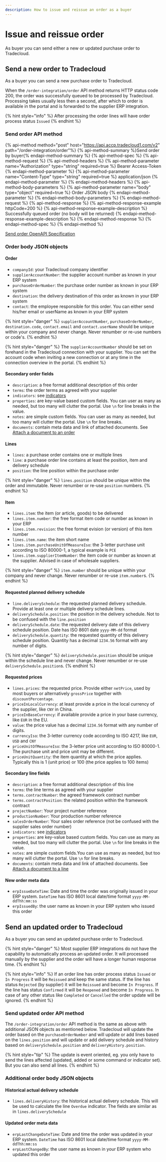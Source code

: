 ```yaml
---
description: How to issue and reissue an order as a buyer
---
```


# Issue and reissue order

As buyer you can send either a new or updated purchase order to Tradecloud.

## Send a new order to Tradecloud

As a buyer you can send a new purchase order to Tradecloud.

When the `/order-integration/order` API method returns HTTP status code 200, the order was successfully queued to be processed by Tradecloud. Processing takes usually less then a second, after which to order is available in the portal and is forwarded to the supplier ERP integration.

{% hint style="info" %}
After processing the order lines will have order process status `Issued`
{% endhint %}

### Send order API method

{% api-method method="post" host="https://api.accp.tradecloud1.com/v2" path="/order-integration/order"%}
{% api-method-summary %}Send order by buyer{% endapi-method-summary %}
{% api-method-spec %}
{% api-method-request %}
{% api-method-headers %}
{% api-method-parameter name="Authorization" type="string" required=true %} Bearer Access-Token {% endapi-method-parameter %}
{% api-method-parameter name="Content-Type" type="string" required=true %} application/json {% endapi-method-parameter %}
{% endapi-method-headers %}
{% api-method-body-parameters %}
{% api-method-parameter name="body" type="object" required=true %} Order JSON body {% endapi-method-parameter %}
{% endapi-method-body-parameters %}
{% endapi-method-request %}
{% api-method-response %}
{% api-method-response-example httpCode=200 %}
{% api-method-response-example-description %} Successfully queued order (no body will be returned) {% endapi-method-response-example-description %}
{% endapi-method-response %}
{% endapi-method-spec %}
{% endapi-method %}

 [Send order OpenAPI Specification](https://swagger-ui.accp.tradecloud1.com/?url=https://api.accp.tradecloud1.com/v2/order-integration/specs.yaml#/order-integration/sendOrderByBuyerRoute)

### Order body JSON objects

#### Order

- `companyId`: your Tradecloud company identifier
- `supplierAccountNumber`: the supplier account number as known in your ERP system
- `purchaseOrderNumber`: the purchase order number as known in your ERP system
- `destination`: the delivery destination of this order as known in your ERP system
- `contact`: the employee responsible for this order. You can either send his/her email or userName as known in your ERP system
  
{% hint style="danger" %}
`supplierAccountNumber`, `purchaseOrderNumber`, `destination.code`, `contact.email` and `contact.userName` should be unique within your company and never change. Never renumber or re-use numbers or code's.
{% endhint %}

{% hint style="danger" %}
The `supplierAccountNumber` should be set on forehand in the Tradecloud connection with your supplier. You can set the account code when inviting a new connection or at any time in the connection overview in the portal.
{% endhint %}

#### Secondary order fields

- `description`: a free format additional description of this order
- `terms`: the order terms as agreed with your supplier
- `indicators`: see [indicators](indicators.md)
- `properties`: are key-value based custom fields. You can user as many as needed, but too many will clutter the portal. Use `\n` for line breaks in the value.
- `notes`: are simple custom fields. You can user as many as needed, but too many will clutter the portal. Use `\n` for line breaks.
- `documents`: contain meta data and link of attached documents. See [Attach a document to an order](order/buyer/attach-document.md)

#### Lines

- `lines`: a purchase order contains one or multiple lines
- `line`: a purchase order line contains at least the position, item and delivery schedule
- `position`: the line position within the purchase order

{% hint style="danger" %}
`lines.position` should be unique within the order and immutable.
Never renumber or re-use `position` numbers.
{% endhint %}

#### Item

- `lines.item`: the item (or article, goods) to be delivered
- `lines.item.number`: the free format item code or number as known in your ERP
- `lines.item.revision`: the free format evision (or version) of this item number
- `lines.item.name`: the item short name
- `lines.item.purchaseUnitOfMeasureIso`: the 3-letter purchase unit according to ISO 80000-1, a typical example is `PCE`
- `lines.item.supplierItemNumber`: the item code or number as known at the supplier. Advised in case of wholesale suppliers.

{% hint style="danger" %}
`item.number` should be unique within your company and never change.
Never renumber or re-use `item.number`s.
{% endhint %}

#### Requested planned delivery schedule

- `line.deliverySchedule`: the requested planned delivery schedule. Provide at least one or multiple delivery schedule lines.
- `deliverySchedule.position`: the position in the delivery schedule. Not to be confused with the `line.position`
- `deliverySchedule.date`: the requested delivery date of this delivery schedule position. Date has ISO 8601 date `yyyy-MM-dd` format
- `deliverySchedule.quantity`: the requested quantity of this delivery schedule position. Quantity has a decimal `1234.56` format with any number of digits.

{% hint style="danger" %}
`deliverySchedule.position` should be unique within the schedule line and never change.
Never renumber or re-use `deliverySchedule.position`s.
{% endhint %}

#### Requested prices

- `lines.prices`: the requested price. Provide either `netPrice`, used by most buyers or alternatively `grossPrice` together with `discountPercentage`. 
- `priceInLocalCurrency`: at least provide a price in the local currency of the supplier, like `CNY` in China.
- `priceInBaseCurrency`: if available provide a price in your base currency, like `EUR` in the EU.
- `value`: the price value has a decimal `1234.56` format with any number of digits.
- `currencyIso`: the 3-letter currency code according to ISO 4217, like `EUR`, `USD` and `CNY`
- `priceUnitOfMeasureIso`: the 3-letter price unit according to ISO 80000-1. The purchase unit and price unit may be different.
- `priceUnitQuantity`: the item quantity at which the price applies. Typically this is 1 (unit price) or 100 (the price applies to 100 items)

#### Secondary line fields

- `description`: a free format additional description of this line
- `terms`: the line terms as agreed with your supplier
- `terms.contractNumber`: the agreed framework contract number
- `terms.contractPosition`: the related position within the framework contract
- `projectNumber`: Your project number reference
- `productionNumber`:  Your production number reference
- `salesOrderNumber`:  Your sales order reference (not be confused with the supplier sales order number)
- `indicators`: see [indicators](indicators.md)
- `properties`: are key-value based custom fields. You can use as many as needed, but too many will clutter the portal.  Use `\n` for line breaks in the value.
- `notes`: are simple custom fields.You can use as many as needed, but too many will clutter the portal. Use `\n` for line breaks.
- `documents`: contain meta data and link of attached documents. See [Attach a document to a line](order/buyer/attach-document.md)

#### New order meta data

- `erpIssueDateTime`: Date and time the order was originally issued in your ERP system. `DateTime` has ISO 8601 local date/time format `yyyy-MM-ddThh:mm:ss`
- `erpIssuedBy`: the user name as known in your ERP system who issued this order

## Send an updated order to Tradecloud

As a buyer you can send an updated purchase order to Tradecloud.

{% hint style="danger" %}
Most supplier ERP integrations do not have the capability to automatically process an updated order. It will processed manually by the supplier and the order will have a longer human response time.
{% endhint %}

{% hint style="info" %}
If an order line has order process status `Issued` or `In Progress` it will be `Reissued` and keep the same status.
If the line has status `Rejected` (by supplier) it will be `Reissued` and become `In Progress`.
If the line has status `Confirmed` it will be `Reopened` and become `In Progress`.
In case of any other status like `Completed` or `Cancelled` the order update will be ignored.
{% endhint %}

### Send updated order API method

The `/order-integration/order` API method is the same as above with additional JSON objects as mentioned below. Tradecloud will update the order based on the `purchaseOrderNumber` and will update or add lines based on the `lines.position` and will update or add delivery schedule and history based on `deliverySchedule.position` and `deliveryHistory.position`.

{% hint style="tip" %}
The update is event oriented, eg. you only have to send the lines affected (updated, added or some command or  indicator set). But you can also send all lines.
{% endhint %}

### Additional order body JSON objects

#### Historical actual delivery schedule

- `lines.deliveryHistory`: the historical actual delivery schedule. This will be used to calculate the line `Overdue` indicator. The fields are similar as in `lines.deliverySchedule`

#### Updated order meta data

- `erpLastChangeDateTime`: Date and time the order was updated in your ERP system. `DateTime` has ISO 8601 local date/time format `yyyy-MM-ddThh:mm:ss`
- `erpLastChangedBy`: the user name as known in your ERP system who updated this order
